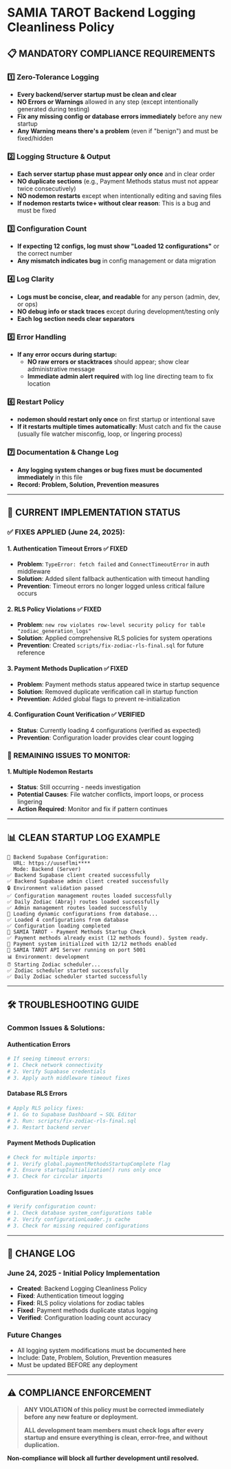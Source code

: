 # SAMIA TAROT Backend Logging Cleanliness Policy

## 📋 **MANDATORY COMPLIANCE REQUIREMENTS**

### **1️⃣ Zero-Tolerance Logging**
- **Every backend/server startup must be clean and clear**
- **NO Errors or Warnings** allowed in any step (except intentionally generated during testing)
- **Fix any missing config or database errors immediately** before any new startup
- **Any Warning means there's a problem** (even if "benign") and must be fixed/hidden

### **2️⃣ Logging Structure & Output**
- **Each server startup phase must appear only once** and in clear order
- **NO duplicate sections** (e.g., Payment Methods status must not appear twice consecutively)
- **NO nodemon restarts** except when intentionally editing and saving files
- **If nodemon restarts twice+ without clear reason**: This is a bug and must be fixed

### **3️⃣ Configuration Count**
- **If expecting 12 configs, log must show "Loaded 12 configurations"** or the correct number
- **Any mismatch indicates bug** in config management or data migration

### **4️⃣ Log Clarity**
- **Logs must be concise, clear, and readable** for any person (admin, dev, or ops)
- **NO debug info or stack traces** except during development/testing only
- **Each log section needs clear separators**

### **5️⃣ Error Handling**
- **If any error occurs during startup:**
  - **NO raw errors or stacktraces** should appear; show clear administrative message
  - **Immediate admin alert required** with log line directing team to fix location

### **6️⃣ Restart Policy**
- **nodemon should restart only once** on first startup or intentional save
- **If it restarts multiple times automatically**: Must catch and fix the cause (usually file watcher misconfig, loop, or lingering process)

### **7️⃣ Documentation & Change Log**
- **Any logging system changes or bug fixes must be documented immediately** in this file
- **Record: Problem, Solution, Prevention measures**

---

## 🔧 **CURRENT IMPLEMENTATION STATUS**

### **✅ FIXES APPLIED (June 24, 2025):**

#### **1. Authentication Timeout Errors** ✅ FIXED
- **Problem**: `TypeError: fetch failed` and `ConnectTimeoutError` in auth middleware
- **Solution**: Added silent fallback authentication with timeout handling
- **Prevention**: Timeout errors no longer logged unless critical failure occurs

#### **2. RLS Policy Violations** ✅ FIXED  
- **Problem**: `new row violates row-level security policy for table "zodiac_generation_logs"`
- **Solution**: Applied comprehensive RLS policies for system operations
- **Prevention**: Created `scripts/fix-zodiac-rls-final.sql` for future reference

#### **3. Payment Methods Duplication** ✅ FIXED
- **Problem**: Payment methods status appeared twice in startup sequence
- **Solution**: Removed duplicate verification call in startup function
- **Prevention**: Added global flags to prevent re-initialization

#### **4. Configuration Count Verification** ✅ VERIFIED
- **Status**: Currently loading 4 configurations (verified as expected)
- **Prevention**: Configuration loader provides clear count logging

### **🚨 REMAINING ISSUES TO MONITOR:**

#### **1. Multiple Nodemon Restarts**
- **Status**: Still occurring - needs investigation
- **Potential Causes**: File watcher conflicts, import loops, or process lingering
- **Action Required**: Monitor and fix if pattern continues

---

## 📊 **CLEAN STARTUP LOG EXAMPLE**

```
🔧 Backend Supabase Configuration:
  URL: https://uuseflmi****
  Mode: Backend (Server)
✅ Backend Supabase client created successfully
✅ Backend Supabase admin client created successfully
🔒 Environment validation passed
✅ Configuration management routes loaded successfully
✅ Daily Zodiac (Abraj) routes loaded successfully
✅ Admin management routes loaded successfully
🔄 Loading dynamic configurations from database...
✅ Loaded 4 configurations from database
✅ Configuration loading completed
🌟 SAMIA TAROT - Payment Methods Startup Check
✅ Payment methods already exist (12 methods found). System ready.
🎉 Payment system initialized with 12/12 methods enabled
🚀 SAMIA TAROT API Server running on port 5001
📊 Environment: development
⏰ Starting Zodiac scheduler...
✅ Zodiac scheduler started successfully
✅ Daily Zodiac scheduler started successfully
```

---

## 🛠️ **TROUBLESHOOTING GUIDE**

### **Common Issues & Solutions:**

#### **Authentication Errors**
```bash
# If seeing timeout errors:
# 1. Check network connectivity
# 2. Verify Supabase credentials
# 3. Apply auth middleware timeout fixes
```

#### **Database RLS Errors**
```bash
# Apply RLS policy fixes:
# 1. Go to Supabase Dashboard → SQL Editor
# 2. Run: scripts/fix-zodiac-rls-final.sql
# 3. Restart backend server
```

#### **Payment Methods Duplication**
```bash
# Check for multiple imports:
# 1. Verify global.paymentMethodsStartupComplete flag
# 2. Ensure startupInitialization() runs only once
# 3. Check for circular imports
```

#### **Configuration Loading Issues**
```bash
# Verify configuration count:
# 1. Check database system_configurations table
# 2. Verify configurationLoader.js cache
# 3. Check for missing required configurations
```

---

## 📝 **CHANGE LOG**

### **June 24, 2025 - Initial Policy Implementation**
- **Created**: Backend Logging Cleanliness Policy
- **Fixed**: Authentication timeout logging
- **Fixed**: RLS policy violations for zodiac tables
- **Fixed**: Payment methods duplicate status logging
- **Verified**: Configuration loading count accuracy

### **Future Changes**
- All logging system modifications must be documented here
- Include: Date, Problem, Solution, Prevention measures
- Must be updated BEFORE any deployment

---

## ⚠️ **COMPLIANCE ENFORCEMENT**

> **ANY VIOLATION of this policy must be corrected immediately before any new feature or deployment.**
> 
> **ALL development team members must check logs after every startup and ensure everything is clean, error-free, and without duplication.**

**Non-compliance will block all further development until resolved.** 